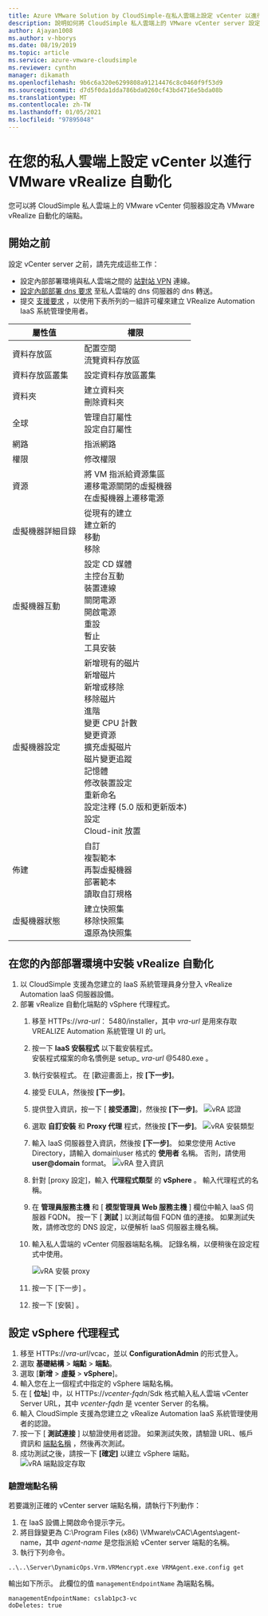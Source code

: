 ```yaml
---
title: Azure VMware Solution by CloudSimple-在私人雲端上設定 vCenter 以進行 vRealize 自動化
description: 說明如何將 CloudSimple 私人雲端上的 VMware vCenter server 設定為 VMware vRealize Automation 的端點
author: Ajayan1008
ms.author: v-hborys
ms.date: 08/19/2019
ms.topic: article
ms.service: azure-vmware-cloudsimple
ms.reviewer: cynthn
manager: dikamath
ms.openlocfilehash: 9b6c6a320e6299808a91214476c8c0460f9f53d9
ms.sourcegitcommit: d7d5f0da1dda786bda0260cf43bd4716e5bda08b
ms.translationtype: MT
ms.contentlocale: zh-TW
ms.lasthandoff: 01/05/2021
ms.locfileid: "97895048"
---
```

# <a name="set-up-vcenter-on-your-private-cloud-for-vmware-vrealize-automation"></a>在您的私人雲端上設定 vCenter 以進行 VMware vRealize 自動化

您可以將 CloudSimple 私人雲端上的 VMware vCenter 伺服器設定為 VMware vRealize 自動化的端點。

## <a name="before-you-begin"></a>開始之前

設定 vCenter server 之前，請先完成這些工作：

* 設定內部部署環境與私人雲端之間的 [站對站 VPN](vpn-gateway.md#set-up-a-site-to-site-vpn-gateway) 連線。
* [設定內部部署 dns 要求](on-premises-dns-setup.md) 至私人雲端的 dns 伺服器的 dns 轉送。
* 提交 [支援要求](https://portal.azure.com/#blade/Microsoft_Azure_Support/HelpAndSupportBlade/newsupportrequest) ，以使用下表所列的一組許可權來建立 VRealize Automation IaaS 系統管理使用者。

| 屬性值 | 權限 |
------------ | ------------- |  
| 資料存放區 |  配置空間 <br> 流覽資料存放區 |
| 資料存放區叢集 | 設定資料存放區叢集 |
| 資料夾 | 建立資料夾 <br>刪除資料夾 |
| 全球 |  管理自訂屬性<br>設定自訂屬性 |
| 網路 | 指派網路 |
| 權限 | 修改權限 |
| 資源 | 將 VM 指派給資源集區<br>遷移電源關閉的虛擬機器<br>在虛擬機器上遷移電源 |
| 虛擬機器詳細目錄 |  從現有的建立<br>建立新的<br>移動<br>移除 | 
| 虛擬機器互動 |  設定 CD 媒體<br>主控台互動<br>裝置連線<br>關閉電源<br>開啟電源<br>重設<br>暫止<br>工具安裝 | 
| 虛擬機器設定 |  新增現有的磁片<br>新增磁片<br>新增或移除<br>移除磁片<br>進階<br>變更 CPU 計數<br>變更資源<br>擴充虛擬磁片<br>磁片變更追蹤<br>記憶體<br>修改裝置設定<br>重新命名<br>設定注釋 (5.0 版和更新版本) <br>設定<br>Cloud-init 放置 |
| 佈建 |  自訂<br>複製範本<br>再製虛擬機器<br>部署範本<br>讀取自訂規格 |
| 虛擬機器狀態 | 建立快照集<br>移除快照集<br>還原為快照集 |

## <a name="install-vrealize-automation-in-your-on-premises-environment"></a>在您的內部部署環境中安裝 vRealize 自動化

1. 以 CloudSimple 支援為您建立的 IaaS 系統管理員身分登入 vRealize Automation IaaS 伺服器設備。
2. 部署 vRealize 自動化端點的 vSphere 代理程式。
    1. 移至 HTTPs://*vra-url*： 5480/installer，其中 *vra-url* 是用來存取 VREALIZE Automation 系統管理 UI 的 url。
    2. 按一下 **IaaS 安裝程式** 以下載安裝程式。<br>
    安裝程式檔案的命名慣例是 setup_ *vra-url* @5480.exe 。
    3. 執行安裝程式。 在 [歡迎畫面上，按 **[下一步]**。
    4. 接受 EULA，然後按 **[下一步]**。
    5. 提供登入資訊，按一下 [ **接受憑證**]，然後按 **[下一步]**。
    ![vRA 認證](media/configure-vra-endpoint-login.png)
    6. 選取 **自訂安裝** 和 **Proxy 代理** 程式，然後按 **[下一步]**。
    ![vRA 安裝類型](media/configure-vra-endpoint-install-type.png)
    7. 輸入 IaaS 伺服器登入資訊，然後按 **[下一步]**。 如果您使用 Active Directory，請輸入 domain\user 格式的 **使用者** 名稱。 否則，請使用 **user@domain** format。
    ![vRA 登入資訊](media/configure-vra-endpoint-account.png)
    8. 針對 [proxy 設定]，輸入 **代理程式類型** 的 **vSphere** 。 輸入代理程式的名稱。
    9. 在 **管理員服務主機** 和 [ **模型管理員 Web 服務主機** ] 欄位中輸入 IaaS 伺服器 FQDN。 按一下 [ **測試** ] 以測試每個 FQDN 值的連接。 如果測試失敗，請修改您的 DNS 設定，以便解析 IaaS 伺服器主機名稱。
    10. 輸入私人雲端的 vCenter 伺服器端點名稱。 記錄名稱，以便稍後在設定程式中使用。

        ![vRA 安裝 proxy](media/configure-vra-endpoint-proxy.png)

    11. 按一下 [下一步] 。
    12. 按一下 [安裝]  。

## <a name="configure-the-vsphere-agent"></a>設定 vSphere 代理程式

1. 移至 HTTPs://*vra-url*/vcac，並以 **ConfigurationAdmin** 的形式登入。
2. 選取 **基礎結構**  >  **端點**  >  **端點**。
3. 選取 [**新增**  >  **虛擬**  >  **vSphere**]。
4. 輸入您在上一個程式中指定的 vSphere 端點名稱。
5. 在 [ **位址**] 中，以 HTTPs://*vcenter-fqdn*/Sdk 格式輸入私人雲端 vCenter Server URL，其中 *vcenter-fqdn* 是 vcenter Server 的名稱。
6. 輸入 CloudSimple 支援為您建立之 vRealize Automation IaaS 系統管理使用者的認證。
7. 按一下 [ **測試連接** ] 以驗證使用者認證。 如果測試失敗，請驗證 URL、帳戶資訊和 [端點名稱](#verify-the-endpoint-name) ，然後再次測試。
8. 成功測試之後，請按一下 **[確定]** 以建立 vSphere 端點。
    ![vRA 端點設定存取](media/configure-vra-endpoint-vra-edit.png)

### <a name="verify-the-endpoint-name"></a>驗證端點名稱

若要識別正確的 vCenter server 端點名稱，請執行下列動作：

1. 在 IaaS 設備上開啟命令提示字元。
2. 將目錄變更為 C:\Program Files (x86) \VMware\vCAC\Agents\agent-name，其中 *agent-name* 是您指派給 vCenter server 端點的名稱。
3. 執行下列命令。

```
..\..\Server\DynamicOps.Vrm.VRMencrypt.exe VRMAgent.exe.config get
```

輸出如下所示。 此欄位的值 `managementEndpointName` 為端點名稱。

```
managementEndpointName: cslab1pc3-vc
doDeletes: true
```
